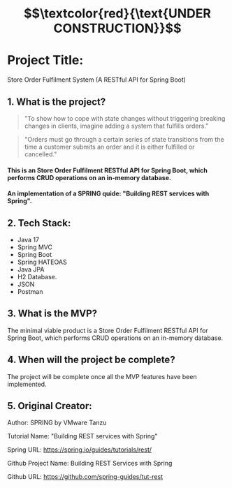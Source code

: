 # $$\textcolor{red}{\text{UNDER CONSTRUCTION}}$$

# Project Title:

Store Order Fulfilment System (A RESTful API for Spring Boot)

## 1. What is the project?

> "To show how to cope with state changes without triggering breaking changes in clients, imagine adding a system that fulfills orders."

> "Orders must go through a certain series of state transitions from the time a customer submits an order and it is either fulfilled or cancelled."

#### This is an Store Order Fulfilment RESTful API for Spring Boot, which performs CRUD operations on an in-memory database.

#### An implementation of a SPRING quide: "Building REST services with Spring".

## 2. Tech Stack:

- Java 17
- Spring MVC
- Spring Boot
- Spring HATEOAS
- Java JPA
- H2 Database.
- JSON
- Postman

## 3. What is the MVP?
The minimal viable product is a Store Order Fulfilment RESTful API for Spring Boot, which performs CRUD operations on an in-memory database.

## 4. When will the project be complete? 
The project will be complete once all the MVP features have been implemented.

## 5. Original Creator:

Author:  SPRING by VMware Tanzu

Tutorial Name: "Building REST services with Spring"

Spring URL: https://spring.io/guides/tutorials/rest/
 
Github Project Name: Building REST Services with Spring

Github URL: https://github.com/spring-guides/tut-rest

